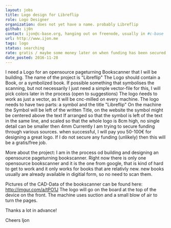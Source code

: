 ```yaml
---
layout: jobs
title: Logo design for Libreflip
role: Logo Designer
organization: does not yet have a name. probably Libreflip
github: ij0n
contact: ijon@c-base.org, hanging out on freenode, usually in #c-base
url: http://www.ijon.me
tags: logo
status: searching
rate: gratis / maybe some money later on when funding has been secured. 
date_posted: 2016-11-28
---
```

I need a Logo for an opensource pageturning  Bookscanner that I will be building. 
The name of the project is "Libreflip"
The Logo should contain a Book, or a symbolized book.
If possible something that symbolises the scanning, but not necessarily
I just need a simple vector-file for this, I will pick colors later in the process (open to suggestions)
The logo ńeeds to work as just a vector, as it will be cnc-milled on every machine.
The logo needs to have two parts: a symbol and the title "Libreflip"
On the machine the Symbol will be left of the written Title, on the website the symbol might be centered above the text
If arranged so that the symbol is left of the text in the same line, and scaled so that the whole logo is 8cm high, no single detail can be smaller then 4mm
Currently I am trying to secure funding through various sources. when successful, I will pay you 50-100€ for designing a great logo. If I do not secure any funding (unlikely) then this will be a gratis/free job.

More about the project:
I am in the process od building and designing an opensource pageturning bookscanner. Right now there is only one opensource bookscanner and it is the one from google, that is kind of hard to get to work and it only works for books that are relativly new. new books usually are already available in digitial form, so no need to scan them.

Pictures of the CAD-Data of the bookscanner can be found here: http://imgur.com/a/tPO1J
The logo will go on the board at the top of the device on the front. The machine uses suction and a small blow of air to turn the pages. 

Thanks a lot in advance!

Cheers
Ijon
